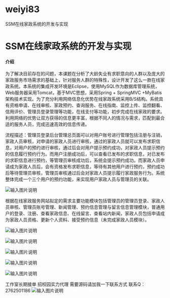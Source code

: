 # weiyi83
SSM在线家政系统的开发与实现

# SSM在线家政系统的开发与实现

#### 介绍
为了解决目前存在的问题，本课题在分析了大龄失业有求职意向的人群以及庞大的家政服务市场需求的基础上，针对服务人群的特殊性，设计开发了这么一款在线家政系统。本系统的集成开发环境是Eclipse，使用MySQL作为数据库管理系统，Web服务器采用Tomcat，基于MVC思想，采用Spring + SpringMVC +MyBatis架构技术实现。为了充分利用网络信息化优势在线家政系统采用B/S结构。系统具有资格申请、在线审核、家政预约、查询服务、在线指南、监控上传、监控翻看、信用评价、管理员登录管理等功能，在线支付等功能，初步完成在线家政的要求。利用网络的优势让双方获得的信息更丰富，根据不同人的情况与需求，匹配到最合适的服务人员，完成迅速高效的信息传递。

流程描述：管理员登录后台管理总页面可以对用户账号进行管理包括注册与注销，家政人员审核，对申请的家政人员进行审核，通过的家政人员就可以发布求职信息，对用户的预约进行审核，通过后会对用户提示预约成功，对家政人员提示预约的信息履行预约行为。而用户注册成功后，可以查看已发布的求职信息，对已发布的求职信息进行预约，等管理员审核成功后，系统会提示预约成功。而家政人员申请成为家政人员后，会有资格发布求职信息，等待有其他用户进行预约，预约成功后等待管理员审核，管理员审核通过后会对家政人员提示履行家政服务行为。系统整体完成一个三个用户的预约功能，来实现用户家政人员与管理员的关联。

![输入图片说明](https://images.gitee.com/uploads/images/2020/1202/233504_d6f1f5d9_4865385.png "屏幕截图.png")

根据在线家政服务网站拟定的需求主要功能模块包括管理员的管理员登录、家政人员审核、管理员账号管理、新闻管理、预约信息管理与留言信息管理模块，普通用户的登录、注册、查看家政信息、在线留言、查看站内新闻，家政人员包括申请成为家政人员资格、更新个人资料、接受预约信息（未完成家政人员模块）。

![输入图片说明](https://images.gitee.com/uploads/images/2020/1202/233533_7950ed9c_4865385.png "屏幕截图.png")

![输入图片说明](https://images.gitee.com/uploads/images/2020/1202/233556_9d191196_4865385.png "屏幕截图.png")

![输入图片说明](https://images.gitee.com/uploads/images/2020/1202/233602_a07068b6_4865385.png "屏幕截图.png")

![输入图片说明](https://images.gitee.com/uploads/images/2020/1202/233609_90345fc5_4865385.png "屏幕截图.png")

![输入图片说明](https://images.gitee.com/uploads/images/2020/1202/233615_04f13a72_4865385.png "屏幕截图.png")

工作室长期接单 招校园实力代理
需要源码请加我一下联系方式
联系Q：2762501186
![输入图片说明](https://images.gitee.com/uploads/images/2020/1119/003728_cd598bb9_4865385.jpeg "微信.jpg")

